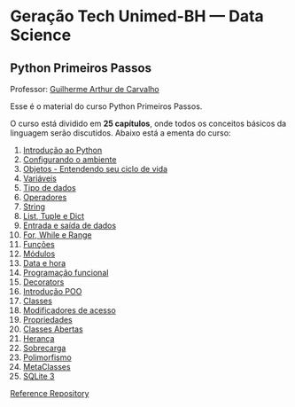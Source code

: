 # Geração Tech Unimed-BH — Data Science
## Python Primeiros Passos

Professor: [Guilherme Arthur de Carvalho](@decarvalhogui)

Esse é o material do curso Python Primeiros Passos. 

O curso está dividido em **25 capítulos**, onde todos os conceitos básicos da linguagem serão discutidos. Abaixo está a ementa do curso:

1. [Introdução ao Python](01_introducao_ao_python.md)
2. [Configurando o ambiente](02_configurando_o_ambiente.md)
3. [Objetos - Entendendo seu ciclo de vida](03_objetos_entendendo_seu_ciclo_de_vida.md)
4. [Variáveis](04_variaveis.md)
5. [Tipo de dados](05_tipo_de_dados.md)
6. [Operadores](06_operadores.md)
7. [String](07_string.md)
8. [List, Tuple e Dict](08_list_tuple_e_dict.md)
9. [Entrada e saída de dados](09_entrada_e_saida_de_dados.md)
10. [For, While e Range](10_for_while_range.md)
11. [Funções](11_funcoes.md)
12. [Módulos](12_modulos.md)
13. [Data e hora](13_data_hora.md)
14. [Programação funcional](14_programacao_funcional.md)
15. [Decorators](15_decorators.md)
16. [Introdução POO](16_introducao_poo.md)
17. [Classes](17_classes.md)
18. [Modificadores de acesso](18_modificadores_acesso.md)
19. [Propriedades](19_propriedades.md)
20. [Classes Abertas](20_classes_abertas.md)
21. [Herança](heranca.md)
22. [Sobrecarga](22_sobrecarga.md)
23. [Polimorfismo](23_polimorfismo.md)
24. [MetaClasses](24_metaclasses.md)
25. [SQLite 3](25_sqlite3.md)


[Reference Repository](https://github.com/guicarvalho/python-os-primeiros-passos.git)